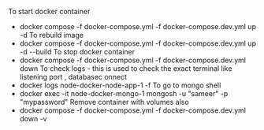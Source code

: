 To start docker container
- docker compose -f docker-compose.yml -f docker-compose.dev.yml up -d
To rebuild image
- docker compose -f docker-compose.yml -f docker-compose.dev.yml up -d --build
To stop docker container
- docker compose -f docker-compose.yml -f docker-compose.dev.yml down
To check logs - this is used to check the exact terminal like listening port , databasec onnect
- docker logs node-docker-node-app-1 -f
To go to mongo shell
- docker exec -it node-docker-mongo-1 mongosh -u "sameer" -p "mypassword"
Remove container with volumes also
- docker compose -f docker-compose.yml -f docker-compose.dev.yml down -v
